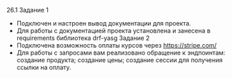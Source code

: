 26.1
Задание 1
- Подключен и настроен вывод документации для проекта.
- Для работы с документацией проекта установлена и занесена в requirements библиотека drf-yasg
Задание 2
- Подключена возможность оплаты курсов через https://stripe.com/
- Для работы с запросами вам реализовано обращение к эндпоинтам: создание продукта; создание цены; создание сессии для получения ссылки на оплату.